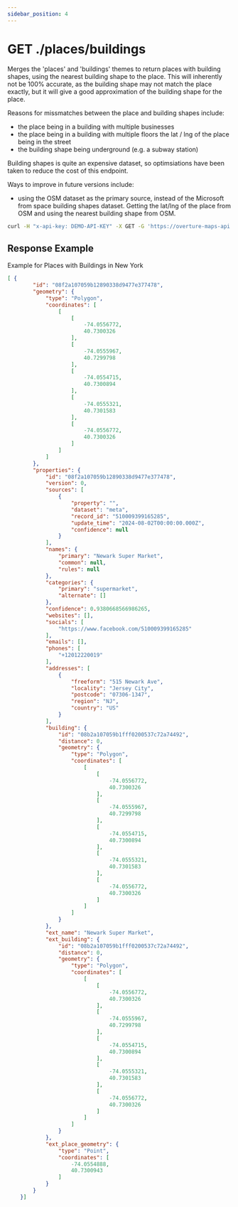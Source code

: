 ```yaml
---
sidebar_position: 4
---
```


# GET ./places/buildings

Merges the 'places' and 'buildings' themes to return places with building shapes, using the nearest building shape to the place. This will inherently not be 100% accurate, as the building shape may not match the place exactly, but it will give a good approximation of the building shape for the place.

Reasons for missmatches between the place and building shapes include:
- the place being in a building with multiple businesses
- the place being in a building with multiple floors
the lat / lng of the place being in the street
- the building shape being underground (e.g. a subway station)

Building shapes is quite an expensive dataset, so optimsiations have been taken to reduce the cost of this endpoint.

Ways to improve in future versions include:
- using the OSM dataset as the primary source, instead of the Microsoft from space building shapes dataset. Getting the lat/lng of the place from OSM and using the nearest building shape from OSM.

```bash
curl -H "x-api-key: DEMO-API-KEY" -X GET -G 'https://overture-maps-api.thatapicompany.com/places/buildings?lat=40.7128&lng=-74.006&radius=1000&categories=cafe'
```


## Response Example

Example for Places with Buildings in New York

```JSON
[ {
        "id": "08f2a107059b12890338d9477e377478",
        "geometry": {
            "type": "Polygon",
            "coordinates": [
                [
                    [
                        -74.0556772,
                        40.7300326
                    ],
                    [
                        -74.0555967,
                        40.7299798
                    ],
                    [
                        -74.0554715,
                        40.7300894
                    ],
                    [
                        -74.0555321,
                        40.7301583
                    ],
                    [
                        -74.0556772,
                        40.7300326
                    ]
                ]
            ]
        },
        "properties": {
            "id": "08f2a107059b12890338d9477e377478",
            "version": 0,
            "sources": [
                {
                    "property": "",
                    "dataset": "meta",
                    "record_id": "510009399165285",
                    "update_time": "2024-08-02T00:00:00.000Z",
                    "confidence": null
                }
            ],
            "names": {
                "primary": "Newark Super Market",
                "common": null,
                "rules": null
            },
            "categories": {
                "primary": "supermarket",
                "alternate": []
            },
            "confidence": 0.9380668566986265,
            "websites": [],
            "socials": [
                "https://www.facebook.com/510009399165285"
            ],
            "emails": [],
            "phones": [
                "+12012220019"
            ],
            "addresses": [
                {
                    "freeform": "515 Newark Ave",
                    "locality": "Jersey City",
                    "postcode": "07306-1347",
                    "region": "NJ",
                    "country": "US"
                }
            ],
            "building": {
                "id": "08b2a107059b1fff0200537c72a74492",
                "distance": 0,
                "geometry": {
                    "type": "Polygon",
                    "coordinates": [
                        [
                            [
                                -74.0556772,
                                40.7300326
                            ],
                            [
                                -74.0555967,
                                40.7299798
                            ],
                            [
                                -74.0554715,
                                40.7300894
                            ],
                            [
                                -74.0555321,
                                40.7301583
                            ],
                            [
                                -74.0556772,
                                40.7300326
                            ]
                        ]
                    ]
                }
            },
            "ext_name": "Newark Super Market",
            "ext_building": {
                "id": "08b2a107059b1fff0200537c72a74492",
                "distance": 0,
                "geometry": {
                    "type": "Polygon",
                    "coordinates": [
                        [
                            [
                                -74.0556772,
                                40.7300326
                            ],
                            [
                                -74.0555967,
                                40.7299798
                            ],
                            [
                                -74.0554715,
                                40.7300894
                            ],
                            [
                                -74.0555321,
                                40.7301583
                            ],
                            [
                                -74.0556772,
                                40.7300326
                            ]
                        ]
                    ]
                }
            },
            "ext_place_geometry": {
                "type": "Point",
                "coordinates": [
                    -74.0554888,
                    40.7300943
                ]
            }
        }
    }]
```
